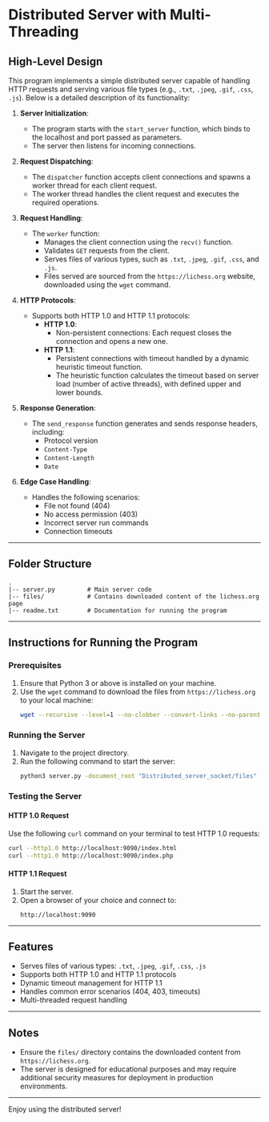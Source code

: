 # Distributed Server with Multi-Threading

## High-Level Design

This program implements a simple distributed server capable of handling HTTP requests and serving various file types (e.g., `.txt`, `.jpeg`, `.gif`, `.css`, `.js`). Below is a detailed description of its functionality:

1. **Server Initialization**:
   - The program starts with the `start_server` function, which binds to the localhost and port passed as parameters.
   - The server then listens for incoming connections.

2. **Request Dispatching**:
   - The `dispatcher` function accepts client connections and spawns a worker thread for each client request.
   - The worker thread handles the client request and executes the required operations.

3. **Request Handling**:
   - The `worker` function:
     - Manages the client connection using the `recv()` function.
     - Validates `GET` requests from the client.
     - Serves files of various types, such as `.txt`, `.jpeg`, `.gif`, `.css`, and `.js`.
     - Files served are sourced from the `https://lichess.org` website, downloaded using the `wget` command.

4. **HTTP Protocols**:
   - Supports both HTTP 1.0 and HTTP 1.1 protocols:
     - **HTTP 1.0**:
       - Non-persistent connections: Each request closes the connection and opens a new one.
     - **HTTP 1.1**:
       - Persistent connections with timeout handled by a dynamic heuristic timeout function.
       - The heuristic function calculates the timeout based on server load (number of active threads), with defined upper and lower bounds.

5. **Response Generation**:
   - The `send_response` function generates and sends response headers, including:
     - Protocol version
     - `Content-Type`
     - `Content-Length`
     - `Date`

6. **Edge Case Handling**:
   - Handles the following scenarios:
     - File not found (404)
     - No access permission (403)
     - Incorrect server run commands
     - Connection timeouts

---

## Folder Structure

```
.
|-- server.py         # Main server code
|-- files/            # Contains downloaded content of the lichess.org page
|-- readme.txt        # Documentation for running the program
```

---

## Instructions for Running the Program

### Prerequisites

1. Ensure that Python 3 or above is installed on your machine.
2. Use the `wget` command to download the files from `https://lichess.org` to your local machine:
   ```bash
   wget --recursive --level=1 --no-clobber --convert-links --no-parent --domains=lichess.org https://lichess.org/
   ```

### Running the Server

1. Navigate to the project directory.
2. Run the following command to start the server:
   ```bash
   python3 server.py -document_root "Distributed_server_socket/files" -port 9090
   ```

### Testing the Server

#### HTTP 1.0 Request

Use the following `curl` command on your terminal to test HTTP 1.0 requests:

```bash
curl --http1.0 http://localhost:9090/index.html
curl --http1.0 http://localhost:9090/index.php
```

#### HTTP 1.1 Request

1. Start the server.
2. Open a browser of your choice and connect to:
   ```
   http://localhost:9090
   ```

---

## Features

- Serves files of various types: `.txt`, `.jpeg`, `.gif`, `.css`, `.js`
- Supports both HTTP 1.0 and HTTP 1.1 protocols
- Dynamic timeout management for HTTP 1.1
- Handles common error scenarios (404, 403, timeouts)
- Multi-threaded request handling

---

## Notes

- Ensure the `files/` directory contains the downloaded content from `https://lichess.org`.
- The server is designed for educational purposes and may require additional security measures for deployment in production environments.

---

Enjoy using the distributed server!

